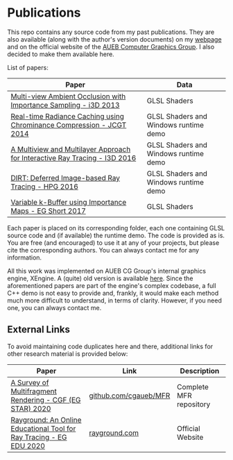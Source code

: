 # Publications
This repo contains any source code from my past publications. They are also available (along with the author's version documents) on my [webpage](https://kostasvardis.com) and on the official website of the [AUEB Computer Graphics Group](http://graphics.cs.aueb.gr/graphics).
I also decided to make them available here.

List of papers:

| **Paper**  | Data |
| --- | --- |
| [Multi-view Ambient Occlusion with Importance Sampling - i3D 2013](http://dl.acm.org/citation.cfm?id=2448214) | GLSL Shaders |
| [Real-time Radiance Caching using Chrominance Compression - JCGT 2014](http://jcgt.org/published/0003/04/06/) | GLSL Shaders and Windows runtime demo |
| [A Multiview and Multilayer Approach for Interactive Ray Tracing - I3D 2016](http://dl.acm.org/citation.cfm?id=2856401) | GLSL Shaders and Windows runtime demo |
| [DIRT: Deferred Image-based Ray Tracing - HPG 2016](http://diglib.eg.org/handle/10.2312/hpg20161193) | GLSL Shaders and Windows runtime demo |
| [Variable k-Buffer using Importance Maps - EG Short 2017](https://diglib.eg.org/handle/10.2312/egsh20171005) | GLSL Shaders |

Each paper is placed on its corresponding folder, each one containing GLSL source code and (if available) the runtime demo.
The code is provided as is. You are free (and encouraged) to use it at any of your projects, but please cite the corresponding authors. You can always contact me for any information.

All this work was implemented on AUEB CG Group's internal graphics engine, XEngine. A (quite) old version is available [here](http://graphics.cs.aueb.gr/graphics/downloads.html). Since the aforementioned papers are part of the engine's complex codebase, a full C++ demo is not easy to provide and, frankly, it would make each method much more difficult to understand, in terms of clarity. However, if you need one, you can always contact me.

## External Links
To avoid maintaining code duplicates here and there, additional links for other research material is provided below:

| **Paper**  | Link | Description |
| --- | --- | --- |
| [A Survey of Multifragment Rendering - CGF (EG STAR) 2020](https://diglib.eg.org/handle/10.1111/cgf14019) | [github.com/cgaueb/MFR](https://github.com/cgaueb/MFR) | Complete MFR repository |
| [Rayground: An Online Educational Tool for Ray Tracing - EG EDU 2020](https://diglib.eg.org/handle/10.2312/eged20201027) | [rayground.com](https://rayground.com) | Official Website |

